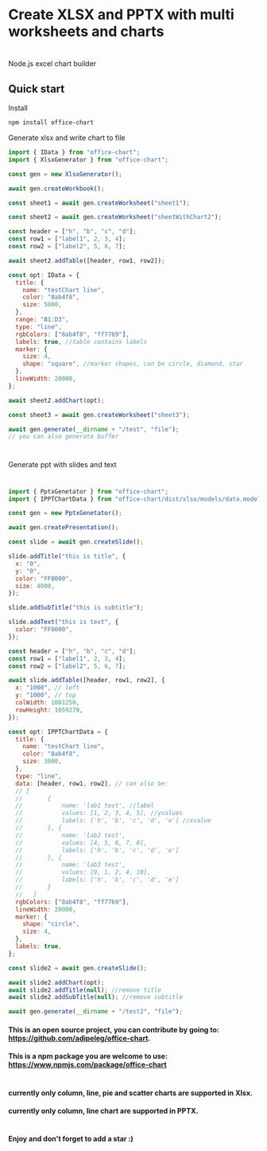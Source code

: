 # Create XLSX and PPTX with multi worksheets and charts

#

Node.js excel chart builder

## Quick start

Install

```bash
npm install office-chart
```

Generate xlsx and write chart to file

```js
import { IData } from "office-chart";
import { XlsxGenerator } from "office-chart";

const gen = new XlsxGenerator();

await gen.createWorkbook();

const sheet1 = await gen.createWorksheet("sheet1");

const sheet2 = await gen.createWorksheet("sheetWithChart2");

const header = ["h", "b", "c", "d"];
const row1 = ["label1", 2, 3, 4];
const row2 = ["label2", 5, 6, 7];

await sheet2.addTable([header, row1, row2]);

const opt: IData = {
  title: {
    name: "testChart line",
    color: "8ab4f8",
    size: 5000,
  },
  range: "B1:D3",
  type: "line",
  rgbColors: ["8ab4f8", "ff7769"],
  labels: true, //table contains labels
  marker: {
    size: 4,
    shape: "square", //marker shapes, can be circle, diamond, star
  },
  lineWidth: 20000,
};

await sheet2.addChart(opt);

const sheet3 = await gen.createWorksheet("sheet3");

await gen.generate(__dirname + "/test", "file");
// you can also generate buffer
```

#

Generate ppt with slides and text

#

```js
import { PptxGenetator } from "office-chart";
import { IPPTChartData } from "office-chart/dist/xlsx/models/data.model";

const gen = new PptxGenetator();

await gen.createPresentation();

const slide = await gen.createSlide();

slide.addTitle("this is title", {
  x: "0",
  y: "0",
  color: "FF0000",
  size: 4000,
});

slide.addSubTitle("this is subtitle");

slide.addText("this is text", {
  color: "FF0000",
});

const header = ["h", "b", "c", "d"];
const row1 = ["label1", 2, 3, 4];
const row2 = ["label2", 5, 6, 7];

await slide.addTable([header, row1, row2], {
  x: "1000", // left
  y: "1000", // top
  colWidth: 1081250,
  rowHeight: 1059279,
});

const opt: IPPTChartData = {
  title: {
    name: "testChart line",
    color: "8ab4f8",
    size: 3000,
  },
  type: "line",
  data: [header, row1, row2], // can also be:
  // [
  //       {
  //           name: 'lab1 test', //label
  //           values: [1, 2, 3, 4, 5], //yvalues
  //           labels: ['h', 'b', 'c', 'd', 'e'] //xvalue
  //       }, {
  //           name: 'lab2 test',
  //           values: [4, 5, 6, 7, 8],
  //           labels: ['h', 'b', 'c', 'd', 'e']
  //       }, {
  //           name: 'lab3 test',
  //           values: [9, 1, 2, 4, 10],
  //           labels: ['h', 'b', 'c', 'd', 'e']
  //       }
  //   ]
  rgbColors: ["8ab4f8", "ff7769"],
  lineWidth: 20000,
  marker: {
    shape: "circle",
    size: 4,
  },
  labels: true,
};

const slide2 = await gen.createSlide();

await slide2.addChart(opt);
await slide2.addTitle(null); //remove title
await slide2.addSubTitle(null); //remove subtitle

await gen.generate(__dirname + "/test2", "file");
```

#### This is an open source project, you can contribute by going to: https://github.com/adipeleg/office-chart.
#### This is a npm package you are welcome to use: https://www.npmjs.com/package/office-chart 
#

#### currently only column, line, pie and scatter charts are supported in Xlsx.

#### currently only column, line chart are supported in PPTX.

#

#### Enjoy and don't forget to add a star :)
